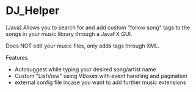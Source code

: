 # DJ_Helper
[Java] Allows you to search for and add custom "follow song" tags to the songs in your music library through a JavaFX GUI. 

Does NOT edit your music files, only adds tags through XML. 

Features
- Autosuggest while typing your desired song/artist name
- Custom "ListView" using VBoxes with event handling and pagination
- external config file incase you want to add further music extensions

